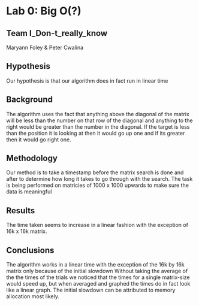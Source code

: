 # Lab 0: Big O(?)
## Team I_Don-t_really_know
Maryann Foley & Peter Cwalina

## Hypothesis
Our hypothesis is that our algorithm does in fact run in linear time

## Background
The algorithm uses the fact that anything above the diagonal of the matrix  will be less than the number on that row of the diagonal and anything to the right would be greater than the number in the diagonal.  If the target is less than the position it is looking at then it would go up one and if its greater then it would go right one.

## Methodology
Our method is to take a timestamp before the matrix search is done and after to determine how long it takes to go through with the search.
The task is being performed on matricies of 1000 x 1000 upwards to make sure the data is meaningful

## Results
The time taken seems to increase in a linear fashion with the exception of 16k x 16k matrix.  

## Conclusions
The algorithm works in a linear time with the exception of the 16k by 16k matrix only because of the initial slowdown 
Without taking the average of the the times of the trials we noticed that the times for a single matrix-size would speed up, but when averaged and graphed the times do in fact look like a linear graph. The initial slowdown can be attributed to memory allocation most likely.
 
